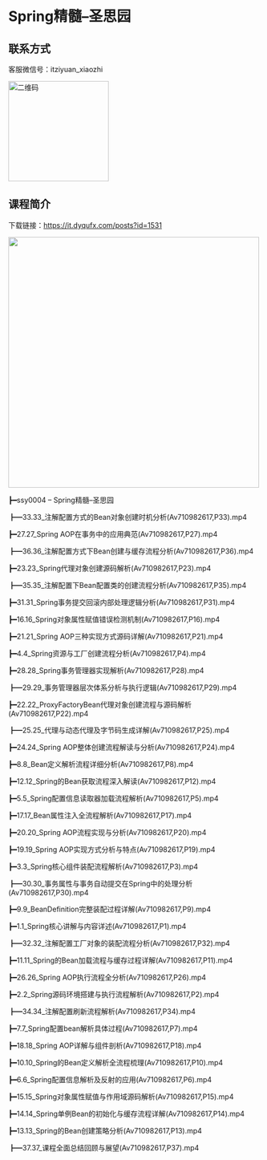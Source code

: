 # Spring精髓&#8211;圣思园

## 联系方式

客服微信号：itziyuan_xiaozhi

<img src="https://ziyuanyun.oss-cn-guangzhou.aliyuncs.com/common/20240614073449/666b82192834a.jpg" width="200" height="200" alt="二维码">

## 课程简介

下载链接：https://it.dyqufx.com/posts?id=1531

<img src="https://ziyuanyun.oss-cn-guangzhou.aliyuncs.com/yun/20240515224324/6644ca0cd3c23.jpg" width="500" alt="">

  ┣━ssy0004 &#8211; Spring精髓&#8211;圣思园

 ┣━33.33_注解配置方式的Bean对象创建时机分析(Av710982617,P33).mp4

 ┣━27.27_Spring AOP在事务中的应用典范(Av710982617,P27).mp4

 ┣━36.36_注解配置方式下Bean创建与缓存流程分析(Av710982617,P36).mp4

 ┣━23.23_Spring代理对象创建源码解析(Av710982617,P23).mp4

 ┣━35.35_注解配置下Bean配置类的创建流程分析(Av710982617,P35).mp4

 ┣━31.31_Spring事务提交回滚内部处理逻辑分析(Av710982617,P31).mp4

 ┣━16.16_Spring对象属性赋值错误检测机制(Av710982617,P16).mp4

 ┣━21.21_Spring AOP三种实现方式源码详解(Av710982617,P21).mp4

 ┣━4.4_Spring资源与工厂创建流程分析(Av710982617,P4).mp4

 ┣━28.28_Spring事务管理器实现解析(Av710982617,P28).mp4

 ┣━29.29_事务管理器层次体系分析与执行逻辑(Av710982617,P29).mp4

 ┣━22.22_ProxyFactoryBean代理对象创建流程与源码解析(Av710982617,P22).mp4

 ┣━25.25_代理与动态代理及字节码生成详解(Av710982617,P25).mp4

 ┣━24.24_Spring AOP整体创建流程解读与分析(Av710982617,P24).mp4

 ┣━8.8_Bean定义解析流程详细分析(Av710982617,P8).mp4

 ┣━12.12_Spring的Bean获取流程深入解读(Av710982617,P12).mp4

 ┣━5.5_Spring配置信息读取器加载流程解析(Av710982617,P5).mp4

 ┣━17.17_Bean属性注入全流程解析(Av710982617,P17).mp4

 ┣━20.20_Spring AOP流程实现与分析(Av710982617,P20).mp4

 ┣━19.19_Spring AOP实现方式分析与特点(Av710982617,P19).mp4

 ┣━3.3_Spring核心组件装配流程解析(Av710982617,P3).mp4

 ┣━30.30_事务属性与事务自动提交在Spring中的处理分析(Av710982617,P30).mp4

 ┣━9.9_BeanDefinition完整装配过程详解(Av710982617,P9).mp4

 ┣━1.1_Spring核心讲解与内容详述(Av710982617,P1).mp4

 ┣━32.32_注解配置工厂对象的装配流程分析(Av710982617,P32).mp4

 ┣━11.11_Spring的Bean加载流程与缓存过程详解(Av710982617,P11).mp4

 ┣━26.26_Spring AOP执行流程全分析(Av710982617,P26).mp4

 ┣━2.2_Spring源码环境搭建与执行流程解析(Av710982617,P2).mp4

 ┣━34.34_注解配置刷新流程解析(Av710982617,P34).mp4

 ┣━7.7_Spring配置bean解析具体过程(Av710982617,P7).mp4

 ┣━18.18_Spring AOP详解与组件剖析(Av710982617,P18).mp4

 ┣━10.10_Spring的Bean定义解析全流程梳理(Av710982617,P10).mp4

 ┣━6.6_Spring配置信息解析及反射的应用(Av710982617,P6).mp4

 ┣━15.15_Spring对象属性赋值与作用域源码解析(Av710982617,P15).mp4

 ┣━14.14_Spring单例Bean的初始化与缓存流程详解(Av710982617,P14).mp4

 ┣━13.13_Spring的Bean创建策略分析(Av710982617,P13).mp4

 ┣━37.37_课程全面总结回顾与展望(Av710982617,P37).mp4

  